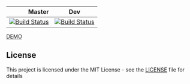 | Master |  Dev    |
| ------: | ------ |
| [![Build Status][travis-master]](https://travis-ci.org/ZulusK/comics-space) | [![Build Status][travis-dev]](https://travis-ci.org/ZulusK/comics-space) |

[DEMO](https://comics-space.herokuapp.com/)




## License

This project is licensed under the MIT License - see the [LICENSE](LICENSE) file for details

[travis-master]: https://travis-ci.org/ZulusK/comics-space.svg?branch=master
[travis-dev]:https://travis-ci.org/ZulusK/comics-space.svg?branch=dev
